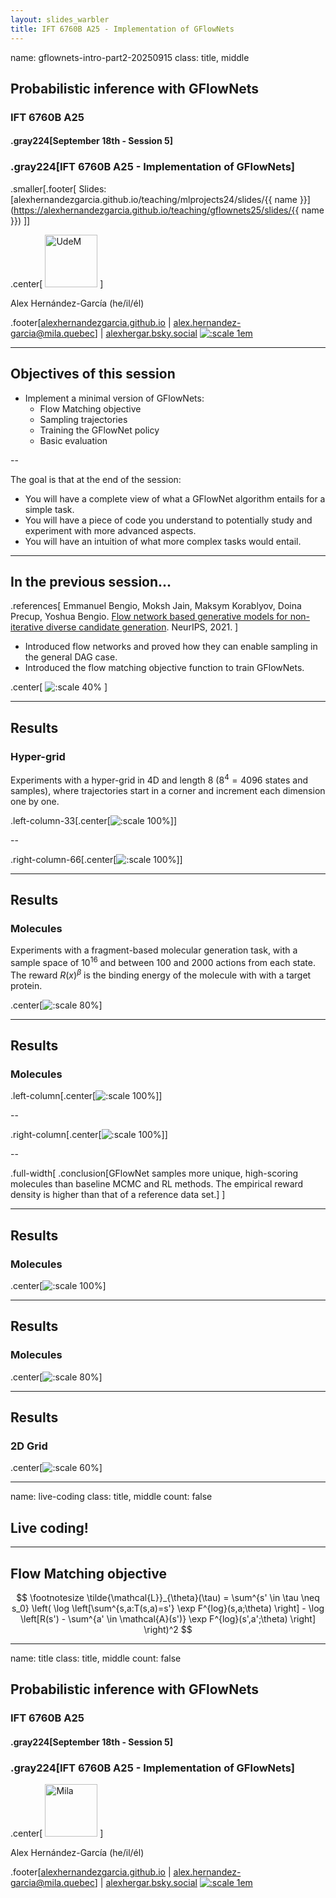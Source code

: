 ```yaml
---
layout: slides_warbler
title: IFT 6760B A25 - Implementation of GFlowNets
---
```


name: gflownets-intro-part2-20250915
class: title, middle

## Probabilistic inference with GFlowNets
### IFT 6760B A25

#### .gray224[September 18th - Session 5]
### .gray224[IFT 6760B A25 - Implementation of GFlowNets]

.smaller[.footer[
Slides: [alexhernandezgarcia.github.io/teaching/mlprojects24/slides/{{ name }}](https://alexhernandezgarcia.github.io/teaching/gflownets25/slides/{{ name }})
]]

.center[
<a href="http://www.umontreal.ca/"><img src="../../../assets/images/slides/logos/udem-white.png" alt="UdeM" style="height: 6em"></a>
]

Alex Hernández-García (he/il/él)

.footer[[alexhernandezgarcia.github.io](https://alexhernandezgarcia.github.io/) | [alex.hernandez-garcia@mila.quebec](mailto:alex.hernandez-garcia@mila.quebec)] | [alexhergar.bsky.social](https://bsky.app/profile/alexhergar.bsky.social) [![:scale 1em](../../../assets/images/slides/misc/bluesky.png)](https://bsky.app/profile/alexhergar.bsky.social)<br>

---

## Objectives of this session

- Implement a minimal version of GFlowNets:
    - Flow Matching objective
    - Sampling trajectories
    - Training the GFlowNet policy
    - Basic evaluation

--

The goal is that at the end of the session:
- You will have a complete view of what a GFlowNet algorithm entails for a simple task.
- You will have a piece of code you understand to potentially study and experiment with more advanced aspects.
- You will have an intuition of what more complex tasks would entail.

---

## In the previous session...

.references[
Emmanuel Bengio, Moksh Jain, Maksym Korablyov, Doina Precup, Yoshua Bengio. [Flow network based generative models for non-iterative diverse candidate generation](https://arxiv.org/abs/2106.04399). NeurIPS, 2021.
]

- Introduced flow networks and proved how they can enable sampling in the general DAG case.
- Introduced the flow matching objective function to train GFlowNets.

.center[
![:scale 40%](../../../assets/images/slides/gfn-seq-design/flownet.gif)
]

---

## Results
### Hyper-grid

Experiments with a hyper-grid in 4D and length 8 ($8^4 = 4096$ states and samples), where trajectories start in a corner and increment each dimension one by one.


.left-column-33[.center[![:scale 100%](../../../assets/images/teaching/gflownets/gfn-intro/grid_reward.png)]]

--

.right-column-66[.center[![:scale 100%](../../../assets/images/teaching/gflownets/gfn-intro/grid_states_visited.png)]]

---

## Results
### Molecules

Experiments with a fragment-based molecular generation task, with a sample space of $10^16$ and between 100 and 2000 actions from each state. The reward $R(x)^{\beta}$ is the binding energy of the molecule with with a target protein.

.center[![:scale 80%](../../../assets/images/teaching/gflownets/gfn-intro/molecules_fragments.png)]

---

## Results
### Molecules

.left-column[.center[![:scale 100%](../../../assets/images/teaching/gflownets/gfn-intro/molecules_samples_visited.png)]]

--

.right-column[.center[![:scale 100%](../../../assets/images/teaching/gflownets/gfn-intro/mols_empirical_density_rewards.png)]]

--

.full-width[
.conclusion[GFlowNet samples more unique, high-scoring molecules than baseline MCMC and RL methods. The empirical reward density is higher than that of a reference data set.]
]

---

## Results
### Molecules

.center[![:scale 100%](../../../assets/images/teaching/gflownets/gfn-intro/molecules_modes_diversity.png)]

---

## Results
### Molecules

.center[![:scale 80%](../../../assets/images/teaching/gflownets/gfn-intro/molecules_training_curves.png)]

---

## Results
### 2D Grid

.center[![:scale 60%](../../../assets/images/teaching/gflownets/gfn-intro/grid_2d_density.gif)]

---

name: live-coding
class: title, middle
count: false

## Live coding!

---

## Flow Matching objective

$$
\footnotesize \tilde{\mathcal{L}}_{\theta}(\tau) = \sum^{s' \in \tau \neq s_0} \left( \log \left[\sum^{s,a:T(s,a)=s'} \exp F^{log}(s,a;\theta) \right] - \log \left[R(s') - \sum^{a' \in \mathcal{A}(s')} \exp F^{log}(s',a';\theta) \right] \right)^2
$$

---

name: title
class: title, middle
count: false

## Probabilistic inference with GFlowNets
### IFT 6760B A25

#### .gray224[September 18th - Session 5]
### .gray224[IFT 6760B A25 - Implementation of GFlowNets]

.center[
<a href="http://www.umontreal.ca/"><img src="../../../assets/images/slides/logos/udem-white.png" alt="Mila" style="height: 6em"></a>
]

Alex Hernández-García (he/il/él)

.footer[[alexhernandezgarcia.github.io](https://alexhernandezgarcia.github.io/) | [alex.hernandez-garcia@mila.quebec](mailto:alex.hernandez-garcia@mila.quebec)] | [alexhergar.bsky.social](https://bsky.app/profile/alexhergar.bsky.social) [![:scale 1em](../../../assets/images/slides/misc/bluesky.png)](https://bsky.app/profile/alexhergar.bsky.social)<br>

